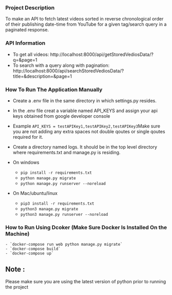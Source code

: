 ### Project Description
To make an API to fetch latest videos sorted in reverse chronological order of their 
publishing date-time from YouTube for a given tag/search query in a paginated response.

### API Information
 - To get all videos: http://localhost:8000/api/getStoredVediosData/?q=&page=1
 - To search with a query along with pagination: http://localhost:8000/api/searchStoredVediosData/?title=<Anytitle>&description=<AnyDesciption>&page=1

 ### How To Run The Application Manually
  - Create a .env file in the same directory in which settings.py resides.
  - In the .env file creat a variable named API_KEYS and assign your api keys obtained from google developer console
  - Example `API_KEYS = testAPIKey1,testAPIKey2,testAPIKey3`Make sure you are not adding any extra spaces not double qoutes or single qoutes required for it.
  - Create a directory named logs. It should be in the top level directory where requirements.txt and manage.py is residing.

  - On windows
       - `pip install -r requirements.txt`
       - `python manage.py migrate`
       - `python manage.py runserver --noreload`

  - On Mac/ubuntu/linux
       - `pip3 install -r requirements.txt`
       - `python3 manage.py migrate`
       - `python3 manage.py runserver --noreload`

### How to Run Using Dcoker (Make Sure Docker Is Installed On the Machine)
    - `docker-compose run web python manage.py migrate` 
    - `docker-compose build`
    - `docker-compose up`

## Note : 
Please make sure you are using the latest version of python prior to running the project
